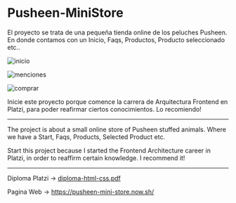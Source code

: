 # Pusheen-MiniStore

El proyecto se trata de una pequeña tienda online de los peluches Pusheen. En donde contamos con un Inicio, Faqs, Productos, Producto seleccionado etc..

![inicio](https://user-images.githubusercontent.com/42939596/71426665-d2f80280-268b-11ea-8f3d-9b752a5583f7.png)

![menciones](https://user-images.githubusercontent.com/42939596/71426703-56195880-268c-11ea-9fe4-4f8517f39165.png)

![comprar](https://user-images.githubusercontent.com/42939596/71426711-692c2880-268c-11ea-9c69-483cb012db36.png)

Inicie este proyecto porque comence la carrera de Arquitectura Frontend en Platzi, para poder reafirmar ciertos conocimientos. Lo recomiendo! 

--------------------------------------------------------------------------------------------------------------------------------------

The project is about a small online store of Pusheen stuffed animals. Where we have a Start, Faqs, Products, Selected Product etc.

Start this project because I started the Frontend Architecture career in Platzi, in order to reaffirm certain knowledge. I recommend it!

-------------------------------------------------------------------------------------------------------------------------------------

Diploma Platzi -> [diploma-html-css.pdf](https://github.com/paula-m-alvarez/Pusheen-MiniStore/files/4259093/diploma-html-css.pdf)

Pagina Web -> https://pusheen-mini-store.now.sh/
